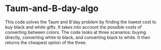 # Taum-and-B-day-algo
This code solves the Taum and B'day problem by finding the lowest cost to buy black and white gifts. It takes into account the possible costs of converting between colors. The code looks at three scenarios: buying directly, converting white to black, and converting black to white. It then returns the cheapest option of the three.
